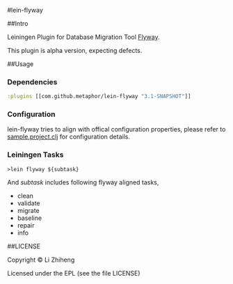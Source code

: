 #lein-flyway

##Intro

Leiningen Plugin for Database Migration Tool [Flyway](http://flywaydb.org/).

This plugin is alpha version, expecting defects.

##Usage

### Dependencies

```clojure
:plugins [[com.github.metaphor/lein-flyway "3.1-SNAPSHOT"]]
```

### Configuration
lein-flyway tries to align with offical configuration properties, please refer to [sample.project.clj](https://github.com/metaphor/lein-flyway/blob/master/sample.project.clj) for configuration details.

### Leiningen Tasks


```shell
>lein flyway ${subtask}

```
And *subtask* includes following flyway aligned tasks,

* clean
* validate
* migrate
* baseline
* repair
* info

##LICENSE

Copyright © Li Zhiheng

Licensed under the EPL (see the file LICENSE)
